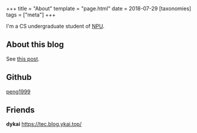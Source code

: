+++
title = "About"
template = "page.html"
date = 2018-07-29
[taxonomies]
tags = ["meta"]
+++

I'm a CS undergraduate student of [NPU](http://www.nwpu.edu.cn).
<!-- more -->

## About this blog

See [this post](./first-blog.md).

## Github

[peng1999](https://github.com/peng1999)

## Friends

**dykai** <https://tec.blog.ykai.top/>


